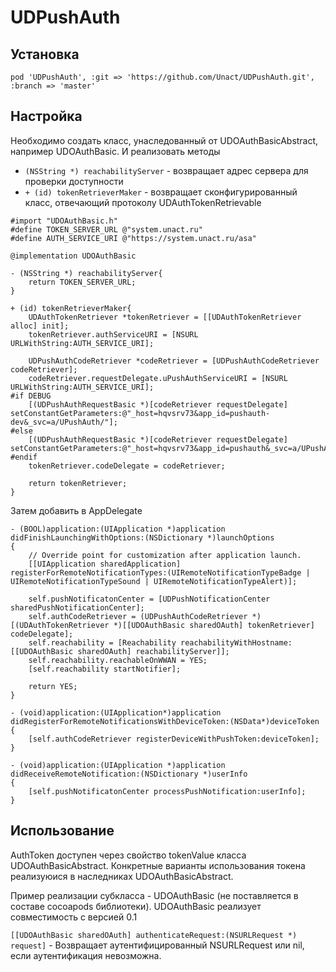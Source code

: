 UDPushAuth
==========

Установка
---
`pod 'UDPushAuth', :git => 'https://github.com/Unact/UDPushAuth.git', :branch => 'master'`

Настройка
---
Необходимо создать класс, унаследованный от UDOAuthBasicAbstract, например UDOAuthBasic.
И реализовать методы 

- `(NSString *) reachabilityServer` - возвращает адрес сервера для проверки доступности
- `+ (id) tokenRetrieverMaker` - возвращает сконфигурированный класс, отвечающий протоколу UDAuthTokenRetrievable

```
#import "UDOAuthBasic.h"
#define TOKEN_SERVER_URL @"system.unact.ru"
#define AUTH_SERVICE_URI @"https://system.unact.ru/asa"

@implementation UDOAuthBasic

- (NSString *) reachabilityServer{
    return TOKEN_SERVER_URL;
}

+ (id) tokenRetrieverMaker{
    UDAuthTokenRetriever *tokenRetriever = [[UDAuthTokenRetriever alloc] init];
    tokenRetriever.authServiceURI = [NSURL URLWithString:AUTH_SERVICE_URI];
    
    UDPushAuthCodeRetriever *codeRetriever = [UDPushAuthCodeRetriever codeRetriever];
    codeRetriever.requestDelegate.uPushAuthServiceURI = [NSURL URLWithString:AUTH_SERVICE_URI];
#if DEBUG
    [(UDPushAuthRequestBasic *)[codeRetriever requestDelegate] setConstantGetParameters:@"_host=hqvsrv73&app_id=pushauth-dev&_svc=a/UPushAuth/"];
#else
    [(UDPushAuthRequestBasic *)[codeRetriever requestDelegate] setConstantGetParameters:@"_host=hqvsrv73&app_id=pushauth&_svc=a/UPushAuth/"];
#endif
    tokenRetriever.codeDelegate = codeRetriever;
    
    return tokenRetriever;
}
```

Затем добавить в AppDelegate

```
- (BOOL)application:(UIApplication *)application didFinishLaunchingWithOptions:(NSDictionary *)launchOptions
{
    // Override point for customization after application launch.
    [[UIApplication sharedApplication] registerForRemoteNotificationTypes:(UIRemoteNotificationTypeBadge | UIRemoteNotificationTypeSound | UIRemoteNotificationTypeAlert)];
    
    self.pushNotificatonCenter = [UDPushNotificationCenter sharedPushNotificationCenter];
    self.authCodeRetriever = (UDPushAuthCodeRetriever *)[(UDAuthTokenRetriever *)[[UDOAuthBasic sharedOAuth] tokenRetriever] codeDelegate];
    self.reachability = [Reachability reachabilityWithHostname:[[UDOAuthBasic sharedOAuth] reachabilityServer]];
    self.reachability.reachableOnWWAN = YES;
    [self.reachability startNotifier];
    
    return YES;
}

- (void)application:(UIApplication*)application didRegisterForRemoteNotificationsWithDeviceToken:(NSData*)deviceToken
{
    [self.authCodeRetriever registerDeviceWithPushToken:deviceToken];
}

- (void)application:(UIApplication *)application didReceiveRemoteNotification:(NSDictionary *)userInfo
{    
    [self.pushNotificatonCenter processPushNotification:userInfo];
}
```

Использование
---
AuthToken доступен через свойство tokenValue класса UDOAuthBasicAbstract.
Конкретные варианты использования токена реализуюися в наследниках UDOAuthBasicAbstract.

Пример реализации субкласса - UDOAuthBasic (не поставляется в составе cocoapods библиотеки).
UDOAuthBasic реализует совместимость с версией 0.1

`[[UDOAuthBasic sharedOAuth] authenticateRequest:(NSURLRequest *) request]` -
Возвращает аутентифицированный NSURLRequest или nil, если аутентификация невозможна.
